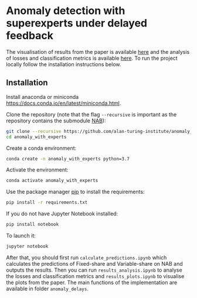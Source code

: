 # Anomaly detection with superexperts under delayed feedback

The visualisation of results from the paper is available [here](https://nbviewer.jupyter.org/github/alan-turing-institute/anomaly_with_experts/blob/master/results_plots.ipynb) and the analysis of losses and classification metrics is available [here](https://nbviewer.jupyter.org/github/alan-turing-institute/anomaly_with_experts/blob/master/results_analysis.ipynb). To run the project locally follow the installation instructions below.

## Installation

Install anaconda or miniconda https://docs.conda.io/en/latest/miniconda.html.

Clone the repository (note that the flag `--recursive` is important as the repository contains the submodule [NAB](https://github.com/numenta/NAB)):
```bash
git clone --recursive https://github.com/alan-turing-institute/anomaly_with_experts.git anomaly_with_experts
cd anomaly_with_experts
```

Create a conda environment:

```bash
conda create -n anomaly_with_experts python=3.7
```

Activate the environment:

```bash
conda activate anomaly_with_experts
```

Use the package manager [pip](https://pip.pypa.io/en/stable/) to install the requirements:
```bash
pip install -r requirements.txt
```

If you do not have Jupyter Notebook installed:
```bash
pip install notebook
```

To launch it:
```bash
jupyter notebook
```

After that, you should first run `calculate_predictions.ipynb` which calculates the predictions of Fixed-share and Variable-share on NAB and outputs the results. 
Then you can run `results_analysis.ipynb` to analyse the losses and classification metrics and `results_plots.ipynb` to visualise the plots from the paper. The main functions of the implementation are available in folder `anomaly_delays`.
